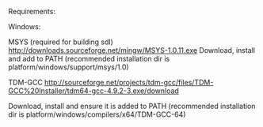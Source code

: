 Requirements:

Windows:

MSYS (required for building sdl)
http://downloads.sourceforge.net/mingw/MSYS-1.0.11.exe
Download, install and add to PATH
(recommended installation dir is platform/windows/support/msys/1.0)

TDM-GCC
http://sourceforge.net/projects/tdm-gcc/files/TDM-GCC%20Installer/tdm64-gcc-4.9.2-3.exe/download

Download, install and ensure it is added to PATH
(recommended installation dir is platform/windows/compilers/x64/TDM-GCC-64)